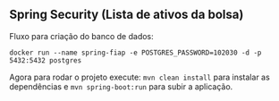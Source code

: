 ## Spring Security (Lista de ativos da bolsa)

Fluxo para criação do banco de dados:

`docker run --name spring-fiap -e POSTGRES_PASSWORD=102030 -d -p 5432:5432 postgres`

Agora para rodar o projeto execute: `mvn clean install` para instalar as dependências e `mvn spring-boot:run` para subir a aplicação.